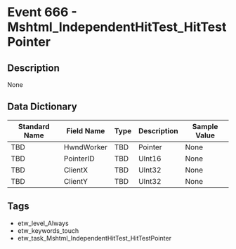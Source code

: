 # Event 666 - Mshtml_IndependentHitTest_HitTestPointer

## Description
None

## Data Dictionary
|Standard Name|Field Name|Type|Description|Sample Value|
|---|---|---|---|---|
|TBD|HwndWorker|TBD|Pointer|None|None|
|TBD|PointerID|TBD|UInt16|None|None|
|TBD|ClientX|TBD|UInt32|None|None|
|TBD|ClientY|TBD|UInt32|None|None|

## Tags
* etw_level_Always
* etw_keywords_touch
* etw_task_Mshtml_IndependentHitTest_HitTestPointer